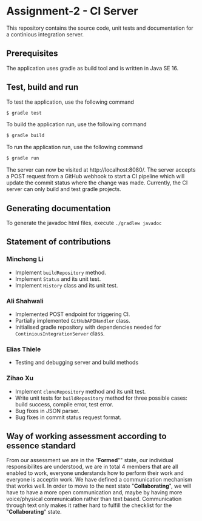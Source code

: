 # Assignment-2 - CI Server
This repository contains the source code, unit tests and documentation for a continious integration server.

## Prerequisites
The application uses gradle as build tool and is written in Java SE 16.
## Test, build and run
To test the application, use the following command
```sh
$ gradle test
```
To build the application run, use the following command
```sh
$ gradle build
```
To run the application run, use the following command
```sh
$ gradle run
```
The server can now be visited at http://localhost:8080/.
The server accepts a POST request from a GitHub webhook to start a CI pipeline which will update the commit status where the change was made. Currently, the CI server can only build and test gradle projects.
## Generating documentation
To generate the javadoc html files, execute `./gradlew javadoc`
## Statement of contributions
### Minchong Li

- Implement `buildRepository` method.
- Implement `Status` and its unit test.
- Implement `History` class and its unit test.

### Ali Shahwali
- Implemented POST endpoint for triggering CI.
- Partially implemented `GitHubAPIHandler` class.
- Initialised gradle repository with dependencies needed for `ContiniousIntegrationServer` class.

### Elias Thiele
- Testing and debugging server and build methods

### Zihao Xu
- Implement `cloneRepository` method and its unit test.
- Write unit tests for `buildRepository` method for three possible cases: build success, compile error, test error.
- Bug fixes in JSON parser.
- Bug fixes in commit status request format. 

## Way of working assessment according to essence standard
From our assessment we are in the "**Formed**"" state, our individual responsibilites are understood, we are in total 4 members that are all enabled to work, everyone understands how to perform their work and everyone is acceptin work. We have defined a communication mechanism that works well. In order to move to the next state "**Collaborating**", we will have to have a more open communication and, maybe by having more voice/physical communication rather than text based. Communication through text only makes it rather hard to fulfill the checklist for the "**Collaborating**" state.